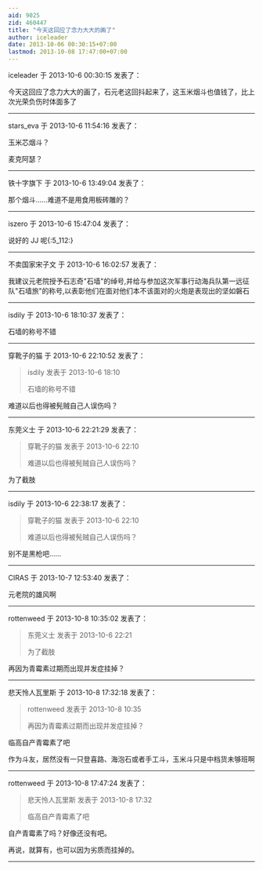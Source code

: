 ```yaml
---
aid: 9025
zid: 460447
title: "今天这回应了念力大大的画了"
author: iceleader
date: 2013-10-06 00:30:15+07:00
lastmod: 2013-10-08 17:47:00+07:00
---
```


iceleader 于 2013-10-6 00:30:15 发表了：

今天这回应了念力大大的画了，石元老这回抖起来了，这玉米烟斗也值钱了，比上次光荣负伤时体面多了

---

stars_eva 于 2013-10-6 11:54:16 发表了：

玉米芯烟斗？

麦克阿瑟？

---

铁十字旗下 于 2013-10-6 13:49:04 发表了：

那个烟斗……难道不是用食用板砖雕的？

---

iszero 于 2013-10-6 15:47:04 发表了：

说好的 JJ 呢{:5_112:}

---

不卖国家宋子文 于 2013-10-6 16:02:57 发表了：

我建议元老院授予石志奇"石墙"的绰号,并给与参加这次军事行动海兵队第一远征队"石墙旅"的称号,以表彰他们在面对他们本不该面对的火炮是表现出的坚如磐石

---

isdily 于 2013-10-6 18:10:37 发表了：

石墙的称号不错

---

穿靴子的猫 于 2013-10-6 22:10:52 发表了：

> isdily 发表于 2013-10-6 18:10
>
> 石墙的称号不错

难道以后也得被髡贼自己人误伤吗？

---

东莞义士 于 2013-10-6 22:21:29 发表了：

> 穿靴子的猫 发表于 2013-10-6 22:10
>
> 难道以后也得被髡贼自己人误伤吗？

为了截肢

---

isdily 于 2013-10-6 22:38:17 发表了：

> 穿靴子的猫 发表于 2013-10-6 22:10
>
> 难道以后也得被髡贼自己人误伤吗？

别不是黑枪吧……

---

CIRAS 于 2013-10-7 12:53:40 发表了：

元老院的雄风啊

---

rottenweed 于 2013-10-8 10:35:02 发表了：

> 东莞义士 发表于 2013-10-6 22:21
>
> 为了截肢

再因为青霉素过期而出现并发症挂掉？

---

悲天怜人瓦里斯 于 2013-10-8 17:32:18 发表了：

> rottenweed 发表于 2013-10-8 10:35
>
> 再因为青霉素过期而出现并发症挂掉？

临高自产青霉素了吧

作为斗友，居然没有一只登喜路、海泡石或者手工斗，玉米斗只是中档货未够班啊

---

rottenweed 于 2013-10-8 17:47:24 发表了：

> 悲天怜人瓦里斯 发表于 2013-10-8 17:32
>
> 临高自产青霉素了吧

自产青霉素了吗？好像还没有吧。

再说，就算有，也可以因为劣质而挂掉的。

---
